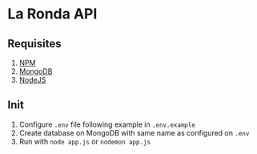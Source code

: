# La Ronda API


## Requisites

1. [NPM](https://www.npmjs.com/)
2. [MongoDB](https://www.mongodb.com/)
3. [NodeJS](https://nodejs.org)


## Init

1. Configure `.env` file following example in `.env.example`
2. Create database on MongoDB with same name as configured on `.env`
3. Run with `node app.js` or `nodemon app.js`